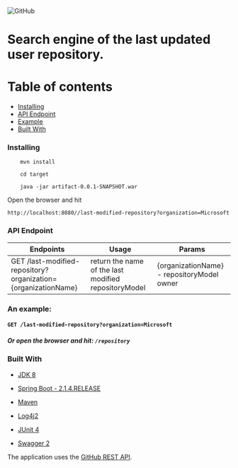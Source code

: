 ![GitHub](https://img.shields.io/github/license/Mikbac/Repository-search-engine)

# Search engine of the last updated user repository.

# Table of contents
* [Installing](#installing)
* [API Endpoint](#api-endpoint)
* [Example](#an-example)
* [Built With](#built-with)

### Installing
```
    mvn install
```
```
    cd target
```
```    
    java -jar artifact-0.0.1-SNAPSHOT.war
```
Open the browser and hit 
```
http://localhost:8080//last-modified-repository?organization=Microsoft
```

### API Endpoint

|Endpoints|Usage|Params|
|---|---|---|
|GET /last-modified-repository?organization={organizationName}|return the name of the last modified repositoryModel|{organizationName} - repositoryModel owner|

### An example: 
#### ```GET /last-modified-repository?organization=Microsoft```
##### Or open the browser and hit: ```/repository```

### Built With

* [JDK 8](https://www.oracle.com/technetwork/java/index.html)

* [Spring Boot - 2.1.4.RELEASE](https://spring.io/projects/spring-boot) 

* [Maven](https://maven.apache.org/)

* [Log4j2](https://logging.apache.org/log4j/2.x/)

* [JUnit 4](https://junit.org/junit4/)

* [Swagger 2](https://swagger.io/)

The application uses the [GitHub REST API](https://developer.github.com/v3/). 
